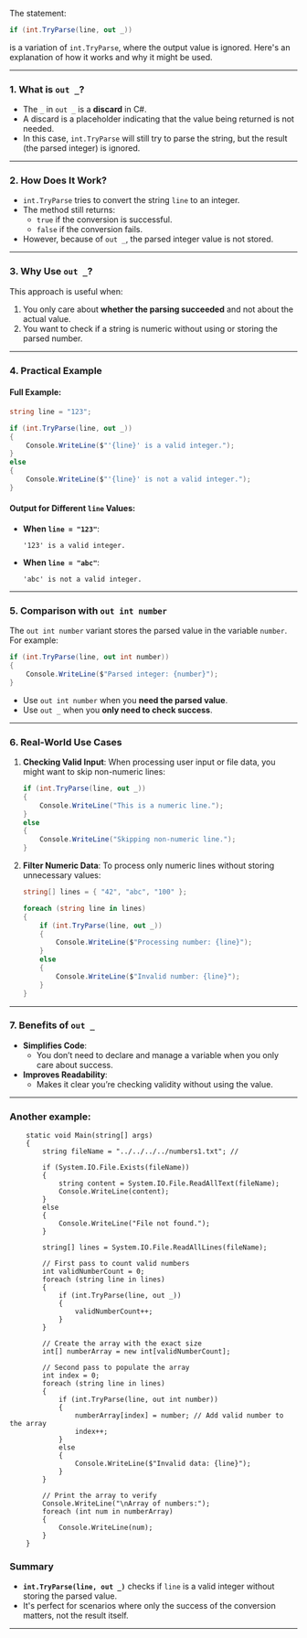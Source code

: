 The statement:

```csharp
if (int.TryParse(line, out _))
```

is a variation of `int.TryParse`, where the output value is ignored. Here's an explanation of how it works and why it might be used.

---

### **1. What is `out _`?**
- The `_` in `out _` is a **discard** in C#.
- A discard is a placeholder indicating that the value being returned is not needed.
- In this case, `int.TryParse` will still try to parse the string, but the result (the parsed integer) is ignored.

---

### **2. How Does It Work?**
- `int.TryParse` tries to convert the string `line` to an integer.
- The method still returns:
  - `true` if the conversion is successful.
  - `false` if the conversion fails.
- However, because of `out _`, the parsed integer value is not stored.

---

### **3. Why Use `out _`?**
This approach is useful when:
1. You only care about **whether the parsing succeeded** and not about the actual value.
2. You want to check if a string is numeric without using or storing the parsed number.

---

### **4. Practical Example**

#### Full Example:
```csharp
string line = "123";

if (int.TryParse(line, out _))
{
    Console.WriteLine($"'{line}' is a valid integer.");
}
else
{
    Console.WriteLine($"'{line}' is not a valid integer.");
}
```

#### Output for Different `line` Values:
- **When `line = "123"`**:
  ```
  '123' is a valid integer.
  ```
- **When `line = "abc"`**:
  ```
  'abc' is not a valid integer.
  ```

---

### **5. Comparison with `out int number`**
The `out int number` variant stores the parsed value in the variable `number`. For example:

```csharp
if (int.TryParse(line, out int number))
{
    Console.WriteLine($"Parsed integer: {number}");
}
```

- Use `out int number` when you **need the parsed value**.
- Use `out _` when you **only need to check success**.

---

### **6. Real-World Use Cases**

1. **Checking Valid Input**:
   When processing user input or file data, you might want to skip non-numeric lines:
   ```csharp
   if (int.TryParse(line, out _))
   {
       Console.WriteLine("This is a numeric line.");
   }
   else
   {
       Console.WriteLine("Skipping non-numeric line.");
   }
   ```

2. **Filter Numeric Data**:
   To process only numeric lines without storing unnecessary values:
   ```csharp
   string[] lines = { "42", "abc", "100" };

   foreach (string line in lines)
   {
       if (int.TryParse(line, out _))
       {
           Console.WriteLine($"Processing number: {line}");
       }
       else
       {
           Console.WriteLine($"Invalid number: {line}");
       }
   }
   ```

---

### **7. Benefits of `out _`**
- **Simplifies Code**:
  - You don’t need to declare and manage a variable when you only care about success.
- **Improves Readability**:
  - Makes it clear you’re checking validity without using the value.

---

### Another example:
```
    static void Main(string[] args)
    {
        string fileName = "../../../../numbers1.txt"; // 

        if (System.IO.File.Exists(fileName))
        {
            string content = System.IO.File.ReadAllText(fileName);
            Console.WriteLine(content);
        }
        else
        {
            Console.WriteLine("File not found.");
        }

        string[] lines = System.IO.File.ReadAllLines(fileName);

        // First pass to count valid numbers
        int validNumberCount = 0;
        foreach (string line in lines)
        {
            if (int.TryParse(line, out _))
            {
                validNumberCount++;
            }
        }

        // Create the array with the exact size
        int[] numberArray = new int[validNumberCount];

        // Second pass to populate the array
        int index = 0;
        foreach (string line in lines)
        {
            if (int.TryParse(line, out int number))
            {
                numberArray[index] = number; // Add valid number to the array
                index++;
            }
            else
            {
                Console.WriteLine($"Invalid data: {line}");
            }
        }

        // Print the array to verify
        Console.WriteLine("\nArray of numbers:");
        foreach (int num in numberArray)
        {
            Console.WriteLine(num);
        }
    }
```
### Summary
- **`int.TryParse(line, out _)`** checks if `line` is a valid integer without storing the parsed value.
- It's perfect for scenarios where only the success of the conversion matters, not the result itself.

---

